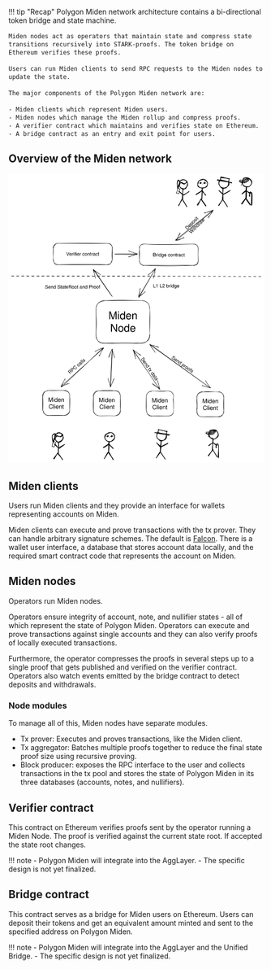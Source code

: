 !!! tip "Recap"
    Polygon Miden network architecture contains a bi-directional token bridge and state machine. 

    Miden nodes act as operators that maintain state and compress state transitions recursively into STARK-proofs. The token bridge on Ethereum verifies these proofs. 

    Users can run Miden clients to send RPC requests to the Miden nodes to update the state.

    The major components of the Polygon Miden network are:

    - Miden clients which represent Miden users.
    - Miden nodes which manage the Miden rollup and compress proofs.
    - A verifier contract which maintains and verifies state on Ethereum.
    - A bridge contract as an entry and exit point for users.

## Overview of the Miden network

![Miden architecture overview](../img/network/architecture-overview.svg)

## Miden clients

Users run Miden clients and they provide an interface for wallets representing accounts on Miden. 

Miden clients can execute and prove transactions with the tx prover. They can handle arbitrary signature schemes. The default is [Falcon](https://falcon-sign.info/). There is a wallet user interface, a database that stores account data locally, and the required smart contract code that represents the account on Miden.

## Miden nodes

Operators run Miden nodes. 

Operators ensure integrity of account, note, and nullifier states - all of which represent the state of Polygon Miden. Operators can execute and prove transactions against single accounts and they can also verify proofs of locally executed transactions. 

Furthermore, the operator compresses the proofs in several steps up to a single proof that gets published and verified on the verifier contract. Operators also watch events emitted by the bridge contract to detect deposits and withdrawals.

### Node modules

To manage all of this, Miden nodes have separate modules. 

- Tx prover: Executes and proves transactions, like the Miden client.
- Tx aggregator: Batches multiple proofs together to reduce the final state proof size using recursive proving.
- Block producer: exposes the RPC interface to the user and collects transactions in the tx pool and stores the state of Polygon Miden in its three databases (accounts, notes, and nullifiers).

## Verifier contract

This contract on Ethereum verifies proofs sent by the operator running a Miden Node. The proof is verified against the current state root. If accepted the state root changes.

!!! note
    - Polygon Miden will integrate into the AggLayer. 
    - The specific design is not yet finalized.

## Bridge contract

This contract serves as a bridge for Miden users on Ethereum. Users can deposit their tokens and get an equivalent amount minted and sent to the specified address on Polygon Miden.

!!! note
    - Polygon Miden will integrate into the AggLayer and the Unified Bridge. 
    - The specific design is not yet finalized.
